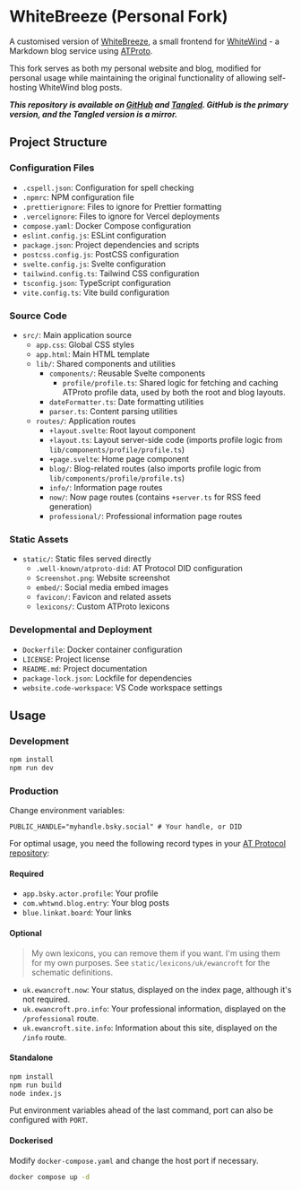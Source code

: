 # WhiteBreeze (Personal Fork)

A customised version of [WhiteBreeze](https://github.com/hugeblank/whitebreeze), a small frontend for [WhiteWind](https://whtwnd.com/) - a Markdown blog service using [ATProto](https://atproto.com/).

This fork serves as both my personal website and blog, modified for personal usage while maintaining the original functionality of allowing self-hosting WhiteWind blog posts.

**_This repository is available on [GitHub](https://github.com/ewanc26/website) and [Tangled](https://tangled.sh/did:plc:ofrbh253gwicbkc5nktqepol/website). GitHub is the primary version, and the Tangled version is a mirror._**

## Project Structure

### Configuration Files

- `.cspell.json`: Configuration for spell checking
- `.npmrc`: NPM configuration file
- `.prettierignore`: Files to ignore for Prettier formatting
- `.vercelignore`: Files to ignore for Vercel deployments
- `compose.yaml`: Docker Compose configuration
- `eslint.config.js`: ESLint configuration
- `package.json`: Project dependencies and scripts
- `postcss.config.js`: PostCSS configuration
- `svelte.config.js`: Svelte configuration
- `tailwind.config.ts`: Tailwind CSS configuration
- `tsconfig.json`: TypeScript configuration
- `vite.config.ts`: Vite build configuration

### Source Code

- `src/`: Main application source
  - `app.css`: Global CSS styles
  - `app.html`: Main HTML template
  - `lib/`: Shared components and utilities
    - `components/`: Reusable Svelte components
      - `profile/profile.ts`: Shared logic for fetching and caching ATProto profile data, used by both the root and blog layouts.
    - `dateFormatter.ts`: Date formatting utilities
    - `parser.ts`: Content parsing utilities
  - `routes/`: Application routes
    - `+layout.svelte`: Root layout component
    - `+layout.ts`: Layout server-side code (imports profile logic from `lib/components/profile/profile.ts`)
    - `+page.svelte`: Home page component
    - `blog/`: Blog-related routes (also imports profile logic from `lib/components/profile/profile.ts`)
    - `info/`: Information page routes
    - `now/`: Now page routes (contains `+server.ts` for RSS feed generation)
    - `professional/`: Professional information page routes

### Static Assets

- `static/`: Static files served directly
  - `.well-known/atproto-did`: AT Protocol DID configuration
  - `Screenshot.png`: Website screenshot
  - `embed/`: Social media embed images
  - `favicon/`: Favicon and related assets
  - `lexicons/`: Custom ATProto lexicons

### Developmental and Deployment

- `Dockerfile`: Docker container configuration
- `LICENSE`: Project license
- `README.md`: Project documentation
- `package-lock.json`: Lockfile for dependencies
- `website.code-workspace`: VS Code workspace settings

## Usage

### Development

```sh
npm install
npm run dev
```

### Production

Change environment variables:

```env
PUBLIC_HANDLE="myhandle.bsky.social" # Your handle, or DID
```

For optimal usage, you need the following record types in your [AT Protocol repository](https://atproto.com/specs/repository):

#### Required

- `app.bsky.actor.profile`: Your profile
- `com.whtwnd.blog.entry`: Your blog posts
- `blue.linkat.board`: Your links

#### Optional

> My own lexicons, you can remove them if you want. I'm using them for my own purposes. See `static/lexicons/uk/ewancroft` for the schematic definitions.

- `uk.ewancroft.now`: Your status, displayed on the index page, although it's not required.
- `uk.ewancroft.pro.info`: Your professional information, displayed on the `/professional` route.
- `uk.ewancroft.site.info`: Information about this site, displayed on the `/info` route.

#### Standalone

```sh
npm install
npm run build
node index.js
```

Put environment variables ahead of the last command, port can also be configured with `PORT`.

#### Dockerised

Modify `docker-compose.yaml` and change the host port if necessary.

```sh
docker compose up -d
```
